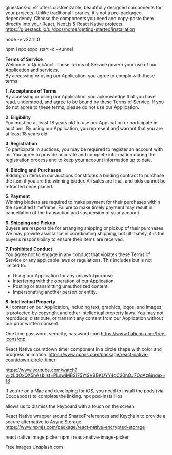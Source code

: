 gluestack-ui v2 offers customizable, beautifully designed components for your projects. Unlike traditional libraries, it's not a pre-packaged dependency. Choose the components you need and copy-paste them directly into your React, Next.js & React Native projects.
https://gluestack.io/ui/docs/home/getting-started/installation

node -v
v22.11.0

npm i
npx expo start -c --tunnel

**Terms of Service**  
Welcome to QuickAuct. These Terms of Service govern your use of our Application and services.  
By accessing or using our Application, you agree to comply with these terms.

**1. Acceptance of Terms**  
By accessing or using our Application, you acknowledge that you have read, understood, and agree to be bound by these Terms of Service. If you do not agree to these terms, please do not use our Application.

**2. Eligibility**  
You must be at least 18 years old to use our Application or participate in auctions. By using our Application, you represent and warrant that you are at least 18 years old.

**3. Registration**  
To participate in auctions, you may be required to register an account with us. You agree to provide accurate and complete information during the registration process and to keep your account information up to date.

**4. Bidding and Purchases**  
Bidding on items in our auctions constitutes a binding contract to purchase the item if you are the winning bidder. All sales are final, and bids cannot be retracted once placed.

**5. Payment**  
Winning bidders are required to make payment for their purchases within the specified timeframe. Failure to make timely payment may result in cancellation of the transaction and suspension of your account.

**6. Shipping and Pickup**  
Buyers are responsible for arranging shipping or pickup of their purchases. We may provide assistance in coordinating shipping, but ultimately, it is the buyer’s responsibility to ensure their items are received.

**7. Prohibited Conduct**  
You agree not to engage in any conduct that violates these Terms of Service or any applicable laws or regulations. This includes but is not limited to:

- Using our Application for any unlawful purpose.
- Interfering with the operation of our Application.
- Posting or transmitting unauthorized content.
- Impersonating another person or entity.

**8. Intellectual Property**  
All content on our Application, including text, graphics, logos, and images, is protected by copyright and other intellectual property laws. You may not reproduce, distribute, or transmit any content from our Application without our prior written consent.

One time password, security, password icon
https://www.flaticon.com/free-icons/otp

React Native countdown timer component in a circle shape with color and progress animation.
https://www.npmjs.com/package/react-native-countdown-circle-timer

https://www.youtube.com/watch?v=zLdQxQX5nAs&list=PLswiMBSI75YtSVBBKUYY4dC20hQJ7OdAz&index=13

If you're on a Mac and developing for iOS, you need to install the pods (via Cocoapods) to complete the linking.
npx pod-install ios

allows us to dismiss the keyboard with a touch on the screen
<TouchableWithoutFeedback onPress={Keyboard.dismiss}></TouchableWithoutFeedback>

React Native wrapper around SharedPreferences and Keychain to provide a secure alternative to Async Storage.
https://www.npmjs.com/package/react-native-encrypted-storage

react native image picker
npm i react-native-image-picker

Free images Unsplash.com
